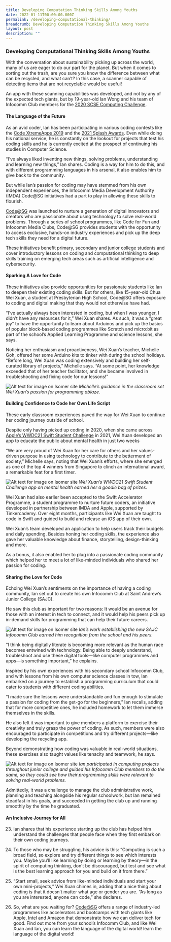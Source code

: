 ```yaml
---
title: Developing Computation Thinking Skills Among Youths
date: 2022-01-11T00:00:00.000Z
permalink: /developing-computational-thinking/
breadcrumb: Developing Computation Thinking Skills Among Youths
layout: post
description: ""
---
```

### Developing Computational Thinking Skills Among Youths

With the conversation about sustainability picking up across the world, many of us are eager to do our part for the planet. But when it comes to sorting out the trash, are you sure you know the difference between what can be recycled, and what can’t? In this case, a scanner capable of detecting items that are not recyclable would be useful!

An app with these scanning capabilities was developed, and not by any of the expected tech giants, but by 19-year-old Ian Wong and his team of Infocomm Club members for the [2020 SCSE Computing Challenge](https://www.ntu.edu.sg/scse/news-events/news/detail/scse-computing-challenge-2020).

#### **The Language of the Future**

As an avid coder, Ian has been participating in various coding contests like the [Code XtremeApps 2019](https://www.imda.gov.sg/news-and-events/events-listing/Code-XtremeApps-2019) and the [2021 Splash Awards](https://www.scs.org.sg/awards/splash). Even while doing his national service, he is constantly on the lookout for projects that test his coding skills and he is currently excited at the prospect of continuing his studies in Computer Science.

“I’ve always liked inventing new things, solving problems, understanding and learning new things,” Ian shares. Coding is a way for him to do this, and with different programming languages in his arsenal, it also enables him to give back to the community.
 
But while Ian’s passion for coding may have stemmed from his own independent experiences, the Infocomm Media Development Authority (IMDA) Code@SG initiatives had a part to play in allowing these skills to flourish.

[Code@SG](https://codesg.imda.gov.sg/) was launched to nurture a generation of digital innovators and creators who are passionate about using technology to solve real-world problems. Through a series of school programmes, like Code for Fun and Infocomm Media Clubs, Code@SG provides students with the opportunity to access exclusive, hands-on industry experiences and pick up the deep tech skills they need for a digital future.

These initiatives benefit primary, secondary and junior college students and cover introductory lessons on coding and computational thinking to deep skills training on emerging tech areas such as artificial intelligence and cybersecurity.

#### **Sparking A Love for Code**

These initiatives also provide opportunities for passionate students like Ian to deepen their existing coding skills. But for others, like 15-year-old Chua Wei Xuan, a student at Presbyterian High School, Code@SG offers exposure to coding and digital making that they would not otherwise have had.

“I’ve actually always been interested in coding, but when I was younger, I didn’t have any resources for it,” Wei Xuan shares. As such, it was a “great joy” to have the opportunity to learn about Arduinos and pick up the basics of popular block-based coding programmes like Scratch and micro:bit as part of the school’s Applied Learning Programme and science lessons, she says.

Noticing her enthusiasm and proactiveness, Wei Xuan’s teacher, Michelle Goh, offered her some Arduino kits to tinker with during the school holidays. “Before long, Wei Xuan was coding extensively and building her self-curated library of projects,” Michelle says. “At some point, her knowledge exceeded that of her teacher facilitator, and she became involved in troubleshooting and fixing code for our lessons!”

![Alt text for image on Isomer site](/images/digitalfuture01.png)
*Michelle’s guidance in the classroom set Wei Xuan’s passion for programming ablaze.*
#### **Building Confidence to Code her Own Life Script**

These early classroom experiences paved the way for Wei Xuan to continue her coding journey outside of school.

Despite only having picked up coding in 2020, when she came across [Apple’s WWDC21 Swift Student Challenge](https://developer.apple.com/wwdc21/swift-student-challenge/) in 2021, Wei Xuan developed an app to educate the public about mental health in just two weeks

“We are very proud of Wei Xuan for her care for others and her values-driven purpose in using technology to contribute to the betterment of society,” Michelle says, noting that Wei Xuan’s efforts, where she emerged as one of the top 4 winners from Singapore to clinch an international award, a remarkable feat for a first timer. 

![Alt text for image on Isomer site](/images/digitalfuture02.png)
*Wei Xuan’s WWDC21 Swift Student Challenge app on mental health earned her a goodie bag of prizes.*

Wei Xuan had also earlier been accepted to the Swift Accelerator Programme, a student programme to nurture future coders, an initiative developed in partnership between IMDA and Apple, supported by Tinkercademy. Over eight months, participants like Wei Xuan are taught to code in Swift and guided to build and release an iOS app of their own.

Wei Xuan’s team developed an application to help users track their budgets and daily spending. Besides honing her coding skills, the experience also gave her valuable knowledge about finance, storytelling, design-thinking and more. 

As a bonus, it also enabled her to plug into a passionate coding community which helped her to meet a lot of like-minded individuals who shared her passion for coding.
#### **Sharing the Love for Code**

Echoing Wei Xuan’s sentiments on the importance of having a coding community, Ian set out to create his own Infocomm Club at Saint Andrew’s Junior College (SAJC).

He saw this club as important for two reasons: It would be an avenue for those with an interest in tech to connect, and it would help his peers pick up in-demand skills for programming that can help their future careers. 
 
![Alt text for image on Isomer site](/images/digitalfuture03.png)
*Ian’s work establishing the new SAJC Infocomm Club earned him recognition from the school and his peers.*

“I think being digitally literate is becoming more relevant as the human race becomes entwined with technology. Being able to deeply understand, troubleshoot and use these digital tools—like computer programmes and apps—is something important,” he explains.

Inspired by his own experiences with his secondary school Infocomm Club, and with lessons from his own computer science classes in tow, Ian embarked on a journey to establish a programming curriculum that could cater to students with different coding abilities.

“I made sure the lessons were understandable and fun enough to stimulate a passion for coding from the get-go for the beginners,” Ian recalls, adding that for more competitive ones, he included homework to let them immerse themselves in the skills. 

He also felt it was important to give members a platform to exercise their creativity and truly grasp the power of coding. As such, members were also encouraged to participate in competitions and try different projects—like developing the recycling app. 

Beyond demonstrating how coding was valuable in real-world situations, these exercises also taught values like tenacity and teamwork, he says.

![Alt text for image on Isomer site](/images/digitalfuture04.png)
*Ian participated in computing projects throughout junior college and guided his Infocomm Club members to do the same, so they could see how their programming skills were relevant to solving real-world problems.*

Admittedly, it was a challenge to manage the club administrative work, planning and teaching alongside his regular schoolwork, but Ian remained steadfast in his goals, and succeeded in getting the club up and running smoothly by the time he graduated.
#### **An Inclusive Journey for All**

23.	Ian shares that his experience starting up the club has helped him understand the challenges that people face when they first embark on their own coding journeys.

24.	To those who may be struggling, his advice is this: “Computing is such a broad field, so explore and try different things to see which interests you. Maybe you’ll like learning by doing or learning by theory—in the spirit of computing thinking, don’t be discouraged, but test and see what is the best learning approach for you and build on it from there.”

25.	“Start small, seek advice from like-minded individuals and start your own mini-projects,” Wei Xuan chimes in, adding that a nice thing about coding is that it doesn’t matter what age or gender you are.  “As long as you are interested, anyone can code,” she declares.

26.	So, what are you waiting for? [Code@SG](https://codesg.imda.gov.sg) offers a range of industry-led programmes like accelerators and bootcamps with tech giants like Apple, Intel and Amazon that demonstrate how we can deliver tech for good. Find out more from your school’s Infocomm Club, and like Wei Xuan and Ian, you can learn the language of the digital world!
learn the language of the digital world!